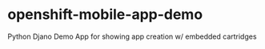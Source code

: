 openshift-mobile-app-demo
=========================

Python Djano Demo App for showing app creation w/ embedded cartridges
